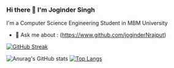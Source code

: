 ### Hi there 👋 I'm Joginder Singh
I'm a Computer Science Engineering Student in MBM University
<!-- 
- 🔭 I’m currently working on ...
- 🌱 I’m currently learning ...
- 👯 I’m looking to collaborate on ...
- 🤔 I’m looking for help with ... -->
- 💬 Ask me about : (https://www.github.com/joginderNrajput)
<!-- 📫 How to reach me: (https://www.github.com/joginderNrajput -->
<!-- - 😄 Pronouns: ...
- ⚡ Fun fact: ... -->

[![GitHub Streak](http://github-readme-streak-stats.herokuapp.com?user=joginderNrajput&theme=radical&hide_border=true&date_format=M%20j%5B%2C%20Y%5D)](https://git.io/streak-stats)
<!-- [![Anurag's GitHub stats](https://github-readme-stats.vercel.app/api?username=joginderNrajput&theme=radical&hide_border=true&date_format=M%20j%5B%2C%20Y%5D)](https://github.com/joginderNrajput/github-readme-stats)
![Anurag's GitHub stats](https://github-readme-stats.vercel.app/api?username=joginderNrajput&count_private=true) -->
![Anurag's GitHub stats](https://github-readme-stats.vercel.app/api?username=joginderNrajput&show_icons=true&theme=radical&hide_border=true&date_format=M%20j%5B%2C%20Y%5D)
[![Top Langs](https://github-readme-stats.vercel.app/api/top-langs/?username=joginderNrajput&theme=radical)](https://github.com/joginderNrajput/github-readme-stats)

